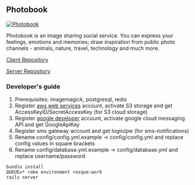 ## Photobook  
[![Photobook](https://developer.android.com/images/brand/en_app_rgb_wo_45.png)](https://play.google.com/store/apps/details?id=com.freecoders.photobook)

Photobook is an image sharing social service. You can express your feelings, emotions and memories; draw inspiration from public photo channels - animals, nature, travel, technology and much more.

[Client Repository](https://github.com/aboev/photobook-client)

[Server Repository](https://github.com/aboev/photobook-server)

### Developer's guide

1. Prerequisites: imagemagick, postgresql, redis
2. Register [aws web services](http://aws.amazon.com) account, activate S3 storage and get AccessKeyID/SecretAccessKey (for S3 cloud storage)
3. Register [google developer](https://console.developers.google.com/) account, activate google cloud messaging API and get GoogleApiKey
4. Register sms gateway account and get login/pw (for sms-notifications)
5. Rename config/config.yml.example -> config/config.yml and replace config values in square brackets
6. Rename config/database.yml.example -> config/database.yml and replace username/password
```
bundle install
QUEUE=* rake environment resque:work
rails server
```
